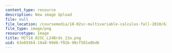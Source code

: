 ```yaml
---
content_type: resource
description: New image Upload
file: null
file_location: /coursemedia/18-02sc-multivariable-calculus-fall-2010/63e6936419a899d8f92b90cf501e8bd6_MIT18_02SC_L24Brds_13a.png
file_type: image/png
resourcetype: Image
title: MIT18_02SC_L24Brds_13a.png
uid: 63e69364-19a8-99d8-f92b-90cf501e8bd6
---
```

